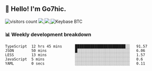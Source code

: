 ## 👋 Hello! I'm Go7hic.

 ![visitors count](https://visitors-by-url-pls-dont-use-this-in-your-repo.vercel.app/Go7hic-github-readme)
 <a href="https://twitter.com/Go7hic">
    <img src="https://img.shields.io/badge/-@Go7hic-1ca0f1?style=flat-square&labelColor=1ca0f1&logo=twitter&logoColor=white&link=https://twitter.com/Go7hic">
   <a/>
   <a href="mailto:gtfx0209@gmail.com">
    <img src="https://img.shields.io/badge/-gtfx0209@gmail.com-c14438?style=flat-square&logo=Gmail&logoColor=white&link=mailto:gtfx0209@gmail.com">
   <a/>
    ![Keybase BTC](https://img.shields.io/keybase/btc/Go7hic)
 <!--
🔭 I’m currently working
🌱 I’m currently learning
💬 Ask me about 
📫 How to reach me: 
⚡ Fun fact: 
-->
 <!--
![My Github Stats](https://github-readme-stats.vercel.app/api?username=Go7hic&show_icons=true&count_private=true)

-->

### 📊 Weekly development breakdown
<!--START_SECTION:waka-->
```text
TypeScript  12 hrs 45 mins      ███████████████████████░░   91.57 
JSON        50 mins             █░░░░░░░░░░░░░░░░░░░░░░░░   6.06 
LESS        13 mins             ░░░░░░░░░░░░░░░░░░░░░░░░░   1.57 
JavaScript  5 mins              ░░░░░░░░░░░░░░░░░░░░░░░░░   0.6 
YAML        0 secs              ░░░░░░░░░░░░░░░░░░░░░░░░░   0.11
```
<!--END_SECTION:waka-->
    

